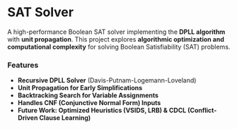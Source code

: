 # SAT Solver 
A high-performance Boolean SAT solver implementing the **DPLL algorithm** with **unit propagation**. This project explores **algorithmic optimization and computational complexity** for solving Boolean Satisfiability (SAT) problems.  

###  Features
- **Recursive DPLL Solver** (Davis-Putnam-Logemann-Loveland)  
- **Unit Propagation for Early Simplifications**  
- **Backtracking Search for Variable Assignments**  
- **Handles CNF (Conjunctive Normal Form) Inputs**  
- **Future Work: Optimized Heuristics (VSIDS, LRB) & CDCL (Conflict-Driven Clause Learning)**  
